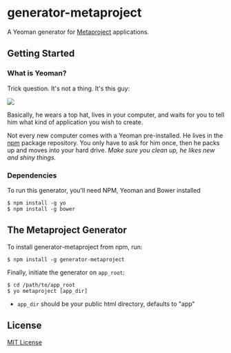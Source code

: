 # generator-metaproject

A Yeoman generator for [Metaproject](https://github.com/bravado/metaproject) applications.

## Getting Started

### What is Yeoman?

Trick question. It's not a thing. It's this guy:

![](http://i.imgur.com/JHaAlBJ.png)

Basically, he wears a top hat, lives in your computer, and waits for you to tell him what kind of application you wish to create.

Not every new computer comes with a Yeoman pre-installed. He lives in the [npm](https://npmjs.org) package repository. You only have to ask for him once, then he packs up and moves into your hard drive. *Make sure you clean up, he likes new and shiny things.*

### Dependencies

To run this generator, you'll need NPM, Yeoman and Bower installed

    $ npm install -g yo
    $ npm install -g bower

## The Metaproject Generator

To install generator-metaproject from npm, run:

    $ npm install -g generator-metaproject

Finally, initiate the generator on `app_root`:

    $ cd /path/to/app_root
    $ yo metaproject [app_dir]

  * `app_dir` should be your public html directory, defaults to "app"

## License

[MIT License](http://en.wikipedia.org/wiki/MIT_License)
